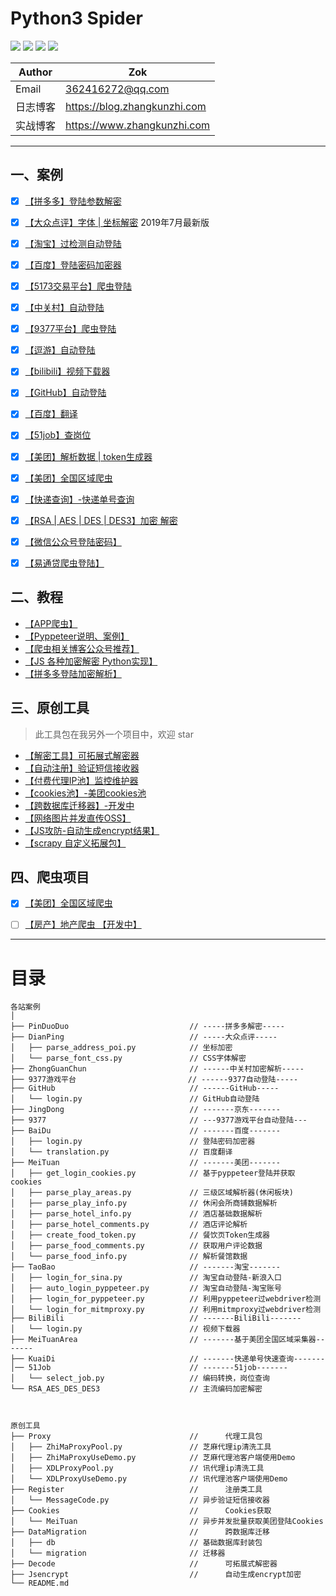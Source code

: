 # Python3 Spider


![](https://zok-blog.oss-cn-hangzhou.aliyuncs.com/ico/python-3.7-green.svg) 
![](https://zok-blog.oss-cn-hangzhou.aliyuncs.com/ico/Scrapy-1.6.0-blue.svg) 
![](https://zok-blog.oss-cn-hangzhou.aliyuncs.com/ico/selenium-3.141.0-yellew.svg) 
![](https://zok-blog.oss-cn-hangzhou.aliyuncs.com/ico/Pyppeteer-0.0.25-orange.svg) 




| Author  | Zok |
| --- | --- |
| Email | 362416272@qq.com |
| 日志博客 | https://blog.zhangkunzhi.com |
| 实战博客 | https://www.zhangkunzhi.com |



-------



## 一、案例
- [x] [【拼多多】登陆参数解密](https://github.com/wkunzhi/Python3-Spider/tree/master/各站案例/PinDuoDuo)
- [x] [【大众点评】字体 | 坐标解密](https://github.com/wkunzhi/Python3-Spider/tree/master/各站案例/DianPing)  2019年7月最新版
- [x] [【淘宝】过检测自动登陆 ](https://github.com/wkunzhi/Python3-Spider/tree/master/各站案例/TaoBao)
- [x] [【百度】登陆密码加密器 ](https://github.com/wkunzhi/Python3-Spider/tree/master/各站案例/BaiDuLogin)
- [x] [【5173交易平台】爬虫登陆 ](https://github.com/wkunzhi/Python3-Spider/tree/master/各站案例/5173)
- [x] [【中关村】自动登陆 ](https://github.com/wkunzhi/Python3-Spider/tree/master/各站案例/ZhongGuanChun)
- [x] [【9377平台】爬虫登陆](https://github.com/wkunzhi/Python3-Spider/tree/master/各站案例/9377)
- [x] [【逗游】自动登陆 ](https://github.com/wkunzhi/Python3-Spider/tree/master/各站案例/DouYou)
- [x] [【bilibili】视频下载器](https://github.com/wkunzhi/Python3-Spider/tree/master/各站案例/bilibili)
- [x] [【GitHub】自动登陆](https://github.com/wkunzhi/Python3-Spider/tree/master/各站案例/GitHub)
- [x] [【百度】翻译](https://github.com/wkunzhi/Python3-Spider/tree/master/各站案例/BaiDu)
- [x] [【51job】查岗位](https://github.com/wkunzhi/Python3-Spider/tree/master/各站案例/51Job)
- [x] [【美团】解析数据 | token生成器](https://github.com/wkunzhi/Python3-Spider/tree/master/各站案例/MeiTuan)
- [x] [【美团】全国区域爬虫](https://github.com/wkunzhi/Python3-Spider/tree/master/各站案例/MeiTuanArea)
- [x] [【快递查询】-快递单号查询](https://github.com/wkunzhi/Python3-Spider/tree/master/各站案例/KuaiDi)
- [x] [【RSA | AES | DES | DES3】加密 解密](https://github.com/wkunzhi/Python3-Spider/tree/master/各站案例/RSA_AES_DES_DES3)
- [x] [【微信公众号登陆密码】](https://github.com/wkunzhi/Python3-Spider/tree/master/各站案例/WeiXin)
- [x] [【易通贷爬虫登陆】](https://github.com/wkunzhi/Python3-Spider/tree/master/各站案例/YiTongDai)


## 二、教程
- [【APP爬虫】](https://github.com/wkunzhi/Python3-Spider/blob/master/教程/app爬虫/)
- [【Pyppeteer说明、案例】](https://github.com/wkunzhi/Python3-Spider/tree/master/%E6%95%99%E7%A8%8B/Pyppeteer)
- [【爬虫相关博客公众号推荐】](https://github.com/wkunzhi/Python3-Spider/blob/master/%E6%95%99%E7%A8%8B/%E5%8D%9A%E5%AE%A2%E5%85%AC%E4%BC%97%E5%8F%B7%E6%8E%A8%E8%8D%90.md)
- [【JS 各种加密解密 Python实现】](https://github.com/wkunzhi/Python3-Spider/blob/master/教程/JS分析)
- [【拼多多登陆加密解析】](https://github.com/wkunzhi/Python3-Spider/blob/master/教程/JS分析)

## 三、原创工具
> 此工具包在我另外一个项目中，欢迎 star

- [【解密工具】可拓展式解密器](https://github.com/wkunzhi/SpiderUtilPackage/tree/master/Decode)
- [【自动注册】验证短信接收器](https://github.com/wkunzhi/SpiderUtilPackage/tree/master/Register)
- [【付费代理IP池】监控维护器](https://github.com/wkunzhi/SpiderUtilPackage/tree/master/Proxy)
- [【cookies池】-美团cookies池](https://github.com/wkunzhi/SpiderUtilPackage/tree/master/Cookies)
- [【跨数据库迁移器】-开发中](https://github.com/wkunzhi/SpiderUtilPackage/tree/master/DataMigration)
- [【网络图片并发直传OSS】](https://github.com/wkunzhi/SpiderUtilPackage/tree/master/OSS)
- [【JS攻防-自动生成encrypt结果】](https://github.com/wkunzhi/SpiderUtilPackage/tree/master/Jsencrypt)
- [【scrapy 自定义拓展包】](https://github.com/wkunzhi/Python3-Spider/tree/master/原创工具/zok)


## 四、爬虫项目
- [x] [【美团】全国区域爬虫](https://github.com/wkunzhi/Python3-Spider/tree/master/项目/MeiTuanArea)
- [ ] [【房产】地产爬虫 【开发中】](https://github.com/wkunzhi/Python3-Spider/tree/master/项目/HouseSpider)



-------


# 目录

```
各站案例
│
├── PinDuoDuo                           // -----拼多多解密-----
├── DianPing                            // -----大众点评-----
│   ├── parse_address_poi.py            // 坐标加密
│   └── parse_font_css.py               // CSS字体解密
├── ZhongGuanChun                       // ------中关村加密解析-----
├── 9377游戏平台                         // ------9377自动登陆-----
├── GitHub                              // ------GitHub-----
│   └── login.py                        // GitHub自动登陆
├── JingDong                            // -------京东-------
├── 9377                                // ---9377游戏平台自动登陆---
├── BaiDu                               // -------百度-------
│   ├── login.py                        // 登陆密码加密器
│   └── translation.py                  // 百度翻译
├── MeiTuan                             // -------美团-------
│   ├── get_login_cookies.py            // 基于pyppeteer登陆并获取cookies
│   ├── parse_play_areas.py             // 三级区域解析器(休闲板块)
│   ├── parse_play_info.py              // 休闲会所商铺数据解析
│   ├── parse_hotel_info.py             // 酒店基础数据解析
│   ├── parse_hotel_comments.py         // 酒店评论解析
│   ├── create_food_token.py            // 餐饮页Token生成器
│   ├── parse_food_comments.py          // 获取用户评论数据
│   └── parse_food_info.py              // 解析餐馆数据
├── TaoBao                              // -------淘宝-------
│   ├── login_for_sina.py               // 淘宝自动登陆-新浪入口
│   ├── auto_login_pyppeteer.py         // 淘宝自动登陆-淘宝账号
│   ├── login_for_pyppeteer.py          // 利用pyppeteer过webdriver检测
│   └── login_for_mitmproxy.py          // 利用mitmproxy过webdriver检测
├── BiliBili                            // -------BiliBili-------
│   └── login.py                        // 视频下载器
├── MeiTuanArea                         // -------基于美团全国区域采集器-------
├── KuaiDi                              // -------快递单号快速查询-------
│── 51Job                               // -------51job-------
│   └── select_job.py                   // 编码转换，岗位查询
└── RSA_AES_DES_DES3                    // 主流编码加密解密



原创工具
├── Proxy                               //      代理工具包 
│   ├── ZhiMaProxyPool.py               // 芝麻代理ip清洗工具
│   ├── ZhiMaProxyUseDemo.py            // 芝麻代理池客户端使用Demo
│   ├── XDLProxyPool.py                 // 讯代理ip清洗工具
│   └── XDLProxyUseDemo.py              // 讯代理池客户端使用Demo
├── Register                            //      注册类工具
│   └── MessageCode.py                  // 异步验证短信接收器
├── Cookies                             //      Cookies获取
│   └── MeiTuan                         // 异步并发批量获取美团登陆Cookies
├── DataMigration                       //      跨数据库迁移
│   ├── db                              // 基础数据库封装包
│   └── migration                       // 迁移器
├── Decode                              //      可拓展式解密器
├── Jsencrypt                           //      自动生成encrypt加密
└── README.md

```
